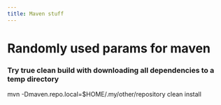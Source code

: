 ```yaml
---
title: Maven stuff
---
```

# Randomly used params for maven

### Try true clean build with downloading all dependencies to a temp directory

mvn -Dmaven.repo.local=$HOME/.my/other/repository clean install
